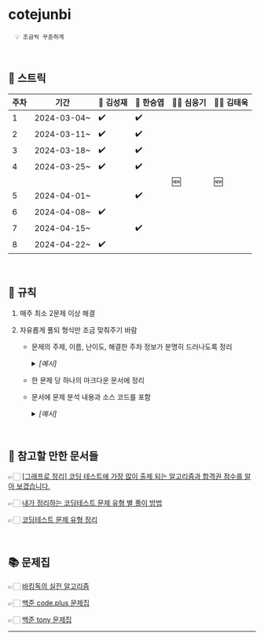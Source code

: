 # cotejunbi

      💡 조금씩 꾸준하게

<br>

## 🌱 스트릭

|주차|기간|🤵 김성재|👷 한승엽|🧙‍♂️ 심웅기|🕵️‍♂️ 김태욱|
|----|----|----------|---------|---------|--------|
|1|2024-03-04~|✔️|✔️|  |  |
|2|2024-03-11~|✔️|✔️|  |  |
|3|2024-03-18~|✔️|✔️|  |  |
|4|2024-03-25~|✔️|✔️|  |  |
| |           |  |   |🆕|🆕|
|5|2024-04-01~||✔️|||
|6|2024-04-08~|✔️||||
|7|2024-04-15~||✔️|||
|8|2024-04-22~|✔️||||

<br>

## 📢 규칙

1. 매주 최소 2문제 이상 해결
      
2. 자유롭게 풀되 형식만 조금 맞춰주기 바람

   - 문제의 주제, 이름, 난이도, 해결한 주차 정보가 분명히 드러나도록 정리

     <details>
           <summary><i>[예시]</i></summary>

     <br>

            ├── 김철수
            │   ├── 1주차
            │   │   ├── [시뮬레이션] Puyo Puyo - 골드4.md
            │   │   ├── [완전탐색 / 조합탐색] 피로도 - 브론즈2.md
            │   ├── 주차 별 분류
            │   │   ├── [분류] 제목 - 난이도.md
            │   │   ├── ...
            ├── 이영희
            │   ├── [1주차] [구현 / 문자열] 단어 공부 - 브론즈1.md
            │   ├── [1주차] [큐] 카드2 - 실버4.md
            │   ├── ...
            │   ├── [주차] [분류] 제목 - 난이도.md
            ├── ...
   
     </details>

   - 한 문제 당 하나의 마크다운 문서에 정리
   - 문서에 문제 분석 내용과 소스 코드를 포함

      <details>
            <summary><i>[예시]</i></summary>
  
      <hr>

      ![image](https://github.com/SeungYeop-Han/cotejunbi/assets/106862797/a4c75ff1-3be4-4ea1-b224-f03eb15f4c68)
      
      👉🏻 [문제 링크](https://www.acmicpc.net/problem/11559)
      
      #### 문제 분석 내지는 접근 방식
      
            ...
      
      #### 알고리즘 해설
      
            ...
      
      #### 소스 코드
      
            ...
  
      <hr>
   
      </details>

<br>

## 🔎 참고할 만한 문서들

👉🏻 [[그래프로 정리] 코딩 테스트에 가장 많이 출제 되는 알고리즘과 합격권 점수를 알아 보겠습니다.](https://m.hanbit.co.kr/channel/category/category_view.html?cms_code=CMS7793635735&cate_cd=)

👉🏻 [내가 정리하는 코딩테스트 문제 유형 별 풀이 방법](https://myeongmy.tistory.com/55)

👉🏻 [코딩테스트 문제 유형 정리](https://velog.io/@pppp0722/%EC%BD%94%EB%94%A9%ED%85%8C%EC%8A%A4%ED%8A%B8-%EB%AC%B8%EC%A0%9C-%EC%9C%A0%ED%98%95-%EC%A0%95%EB%A6%AC)

<br>

## 📚 문제집

👉🏻 [바킹독의 실전 알고리즘](https://github.com/encrypted-def/basic-algo-lecture)

👉🏻 [백준 code.plus 문제집](https://www.acmicpc.net/workbook/codeplus)

👉🏻 [백준 tony 문제집](https://github.com/tony9402/baekjoon)

---
